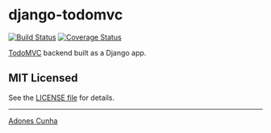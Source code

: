 # django-todomvc
[![Build Status](https://travis-ci.org/adonescunha/django-todomvc.svg?branch=master)](https://travis-ci.org/adonescunha/django-todomvc) [![Coverage Status](https://coveralls.io/repos/adonescunha/django-todomvc/badge.svg?branch=master&service=github)](https://coveralls.io/github/adonescunha/django-todomvc?branch=master)

[TodoMVC](http://todomvc.com/) backend built as a Django app.

## MIT Licensed

See the [LICENSE file](LICENSE) for details.

-----
[Adones Cunha](http://github.com/adonescunha)
